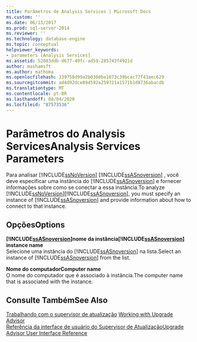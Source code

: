 ```yaml
---
title: Parâmetros de Analysis Services | Microsoft Docs
ms.custom: ''
ms.date: 06/13/2017
ms.prod: sql-server-2014
ms.reviewer: ''
ms.technology: database-engine
ms.topic: conceptual
helpviewer_keywords:
- parameters [Analysis Services]
ms.assetid: 52083ddb-d677-49fc-ad59-285743f4921d
author: mashamsft
ms.author: mathoma
ms.openlocfilehash: 339758d99a2b0360be1073c39bcac77f43aec629
ms.sourcegitcommit: ad4d92dce894592a259721a1571b1d8736abacdb
ms.translationtype: MT
ms.contentlocale: pt-BR
ms.lasthandoff: 08/04/2020
ms.locfileid: "87573536"
---
```

# <a name="analysis-services-parameters"></a><span data-ttu-id="dfa7c-102">Parâmetros do Analysis Services</span><span class="sxs-lookup"><span data-stu-id="dfa7c-102">Analysis Services Parameters</span></span>
  <span data-ttu-id="dfa7c-103">Para analisar [!INCLUDE[ssNoVersion](../../includes/ssnoversion-md.md)] [!INCLUDE[ssASnoversion](../../includes/ssasnoversion-md.md)] , você deve especificar uma instância do [!INCLUDE[ssASnoversion](../../includes/ssasnoversion-md.md)] e fornecer informações sobre como se conectar a essa instância.</span><span class="sxs-lookup"><span data-stu-id="dfa7c-103">To analyze [!INCLUDE[ssNoVersion](../../includes/ssnoversion-md.md)][!INCLUDE[ssASnoversion](../../includes/ssasnoversion-md.md)], you must specify an instance of [!INCLUDE[ssASnoversion](../../includes/ssasnoversion-md.md)] and provide information about how to connect to that instance.</span></span>  
  
## <a name="options"></a><span data-ttu-id="dfa7c-104">Opções</span><span class="sxs-lookup"><span data-stu-id="dfa7c-104">Options</span></span>  
 <span data-ttu-id="dfa7c-105">**[!INCLUDE[ssASnoversion](../../includes/ssasnoversion-md.md)]nome da instância**</span><span class="sxs-lookup"><span data-stu-id="dfa7c-105">**[!INCLUDE[ssASnoversion](../../includes/ssasnoversion-md.md)] instance name**</span></span>  
 <span data-ttu-id="dfa7c-106">Selecione uma instância do [!INCLUDE[ssASnoversion](../../includes/ssasnoversion-md.md)] na lista.</span><span class="sxs-lookup"><span data-stu-id="dfa7c-106">Select an instance of [!INCLUDE[ssASnoversion](../../includes/ssasnoversion-md.md)] from the list.</span></span>  
  
 <span data-ttu-id="dfa7c-107">**Nome do computador**</span><span class="sxs-lookup"><span data-stu-id="dfa7c-107">**Computer name**</span></span>  
 <span data-ttu-id="dfa7c-108">O nome do computador que é associado à instância.</span><span class="sxs-lookup"><span data-stu-id="dfa7c-108">The computer name that is associated with the instance.</span></span>  
  
## <a name="see-also"></a><span data-ttu-id="dfa7c-109">Consulte Também</span><span class="sxs-lookup"><span data-stu-id="dfa7c-109">See Also</span></span>  
 <span data-ttu-id="dfa7c-110">[Trabalhando com o supervisor de atualização](../../../2014/sql-server/install/working-with-upgrade-advisor.md) </span><span class="sxs-lookup"><span data-stu-id="dfa7c-110">[Working with Upgrade Advisor](../../../2014/sql-server/install/working-with-upgrade-advisor.md) </span></span>  
 [<span data-ttu-id="dfa7c-111">Referência da interface de usuário do Supervisor de Atualização</span><span class="sxs-lookup"><span data-stu-id="dfa7c-111">Upgrade Advisor User Interface Reference</span></span>](../../../2014/sql-server/install/upgrade-advisor-user-interface-reference.md)  
  
  
